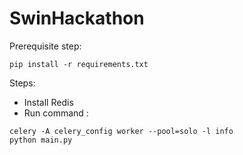 # SwinHackathon
Prerequisite step:
```
pip install -r requirements.txt
```
Steps:
- Install Redis
- Run command : 
```
celery -A celery_config worker --pool=solo -l info
python main.py
```
